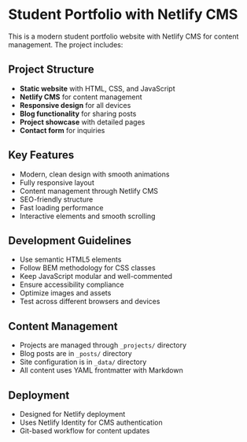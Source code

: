 <!-- Use this file to provide workspace-specific custom instructions to Copilot. For more details, visit https://code.visualstudio.com/docs/copilot/copilot-customization#_use-a-githubcopilotinstructionsmd-file -->

# Student Portfolio with Netlify CMS

This is a modern student portfolio website with Netlify CMS for content management. The project includes:

## Project Structure
- **Static website** with HTML, CSS, and JavaScript
- **Netlify CMS** for content management
- **Responsive design** for all devices
- **Blog functionality** for sharing posts
- **Project showcase** with detailed pages
- **Contact form** for inquiries

## Key Features
- Modern, clean design with smooth animations
- Fully responsive layout
- Content management through Netlify CMS
- SEO-friendly structure
- Fast loading performance
- Interactive elements and smooth scrolling

## Development Guidelines
- Use semantic HTML5 elements
- Follow BEM methodology for CSS classes
- Keep JavaScript modular and well-commented
- Ensure accessibility compliance
- Optimize images and assets
- Test across different browsers and devices

## Content Management
- Projects are managed through `_projects/` directory
- Blog posts are in `_posts/` directory  
- Site configuration is in `_data/` directory
- All content uses YAML frontmatter with Markdown

## Deployment
- Designed for Netlify deployment
- Uses Netlify Identity for CMS authentication
- Git-based workflow for content updates
